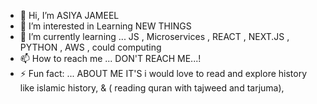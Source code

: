 - 👋 Hi, I’m ASIYA JAMEEL
- 👀 I’m interested in  Learning NEW THINGS 
- 🌱 I’m currently learning ... JS , Microservices , REACT , NEXT.JS , PYTHON  , AWS , could computing 
- 📫 How to reach me ...  DON'T  REACH ME...!
- ⚡ Fun fact: ... ABOUT ME IT'S i would love to read and explore history like islamic history, & ( reading quran with tajweed and tarjuma),

<!---
Asiya-jammel/Asiya-jammel is a ✨ special ✨ repository because its `README.md` (this file) appears on your GitHub profile.
You can click the Preview link to take a look at your changes.
--->
